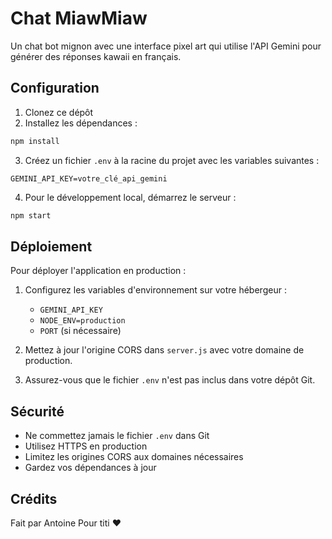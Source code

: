 # Chat MiawMiaw

Un chat bot mignon avec une interface pixel art qui utilise l'API Gemini pour générer des réponses kawaii en français.

## Configuration

1. Clonez ce dépôt
2. Installez les dépendances :
```bash
npm install
```

3. Créez un fichier `.env` à la racine du projet avec les variables suivantes :
```
GEMINI_API_KEY=votre_clé_api_gemini
```

4. Pour le développement local, démarrez le serveur :
```bash
npm start
```

## Déploiement

Pour déployer l'application en production :

1. Configurez les variables d'environnement sur votre hébergeur :
   - `GEMINI_API_KEY`
   - `NODE_ENV=production`
   - `PORT` (si nécessaire)

2. Mettez à jour l'origine CORS dans `server.js` avec votre domaine de production.

3. Assurez-vous que le fichier `.env` n'est pas inclus dans votre dépôt Git.

## Sécurité

- Ne commettez jamais le fichier `.env` dans Git
- Utilisez HTTPS en production
- Limitez les origines CORS aux domaines nécessaires
- Gardez vos dépendances à jour

## Crédits

Fait par Antoine Pour titi ❤️

